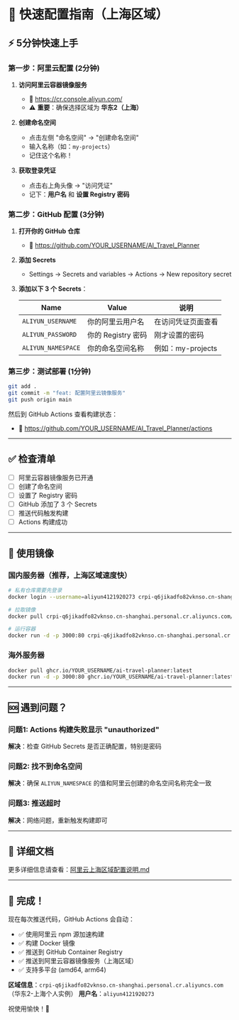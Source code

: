 # 🚀 快速配置指南（上海区域）

## ⚡ 5分钟快速上手

### 第一步：阿里云配置 (2分钟)

1. **访问阿里云容器镜像服务**
   - 🔗 <https://cr.console.aliyun.com/>
   - ⚠️ **重要**：确保选择区域为 **华东2（上海）**

2. **创建命名空间**
   - 点击左侧 "命名空间" → "创建命名空间"
   - 输入名称（如：`my-projects`）
   - 记住这个名称！

3. **获取登录凭证**
   - 点击右上角头像 → "访问凭证"
   - 记下：**用户名** 和 **设置 Registry 密码**

### 第二步：GitHub 配置 (3分钟)

1. **打开你的 GitHub 仓库**
   - 🔗 https://github.com/YOUR_USERNAME/AI_Travel_Planner

2. **添加 Secrets**
   - Settings → Secrets and variables → Actions → New repository secret
   
3. **添加以下 3 个 Secrets**：

   | Name | Value | 说明 |
   |------|-------|------|
   | `ALIYUN_USERNAME` | 你的阿里云用户名 | 在访问凭证页面查看 |
   | `ALIYUN_PASSWORD` | 你的 Registry 密码 | 刚才设置的密码 |
   | `ALIYUN_NAMESPACE` | 你的命名空间名称 | 例如：my-projects |

### 第三步：测试部署 (1分钟)

```bash
git add .
git commit -m "feat: 配置阿里云镜像服务"
git push origin main
```

然后到 GitHub Actions 查看构建状态：
- 🔗 https://github.com/YOUR_USERNAME/AI_Travel_Planner/actions

---

## ✅ 检查清单

- [ ] 阿里云容器镜像服务已开通
- [ ] 创建了命名空间
- [ ] 设置了 Registry 密码
- [ ] GitHub 添加了 3 个 Secrets
- [ ] 推送代码触发构建
- [ ] Actions 构建成功

---

## 🎯 使用镜像

### 国内服务器（推荐，上海区域速度快）

```bash
# 私有仓库需要先登录
docker login --username=aliyun4121920273 crpi-q6jikadfo82vknso.cn-shanghai.personal.cr.aliyuncs.com

# 拉取镜像
docker pull crpi-q6jikadfo82vknso.cn-shanghai.personal.cr.aliyuncs.com/YOUR_NAMESPACE/ai-travel-planner:latest

# 运行容器
docker run -d -p 3000:80 crpi-q6jikadfo82vknso.cn-shanghai.personal.cr.aliyuncs.com/YOUR_NAMESPACE/ai-travel-planner:latest
```

### 海外服务器

```bash
docker pull ghcr.io/YOUR_USERNAME/ai-travel-planner:latest
docker run -d -p 3000:80 ghcr.io/YOUR_USERNAME/ai-travel-planner:latest
```

---

## 🆘 遇到问题？

### 问题1: Actions 构建失败显示 "unauthorized"
**解决**：检查 GitHub Secrets 是否正确配置，特别是密码

### 问题2: 找不到命名空间
**解决**：确保 `ALIYUN_NAMESPACE` 的值和阿里云创建的命名空间名称完全一致

### 问题3: 推送超时
**解决**：网络问题，重新触发构建即可

---

## 📖 详细文档

更多详细信息请查看：[阿里云上海区域配置说明.md](./阿里云上海区域配置说明.md)

---

## 🎉 完成！

现在每次推送代码，GitHub Actions 会自动：
- ✅ 使用阿里云 npm 源加速构建
- ✅ 构建 Docker 镜像
- ✅ 推送到 GitHub Container Registry
- ✅ 推送到阿里云容器镜像服务（上海区域）
- ✅ 支持多平台 (amd64, arm64)

**区域信息**：`crpi-q6jikadfo82vknso.cn-shanghai.personal.cr.aliyuncs.com`（华东2-上海个人实例）
**用户名**：`aliyun4121920273`

祝使用愉快！🎊
